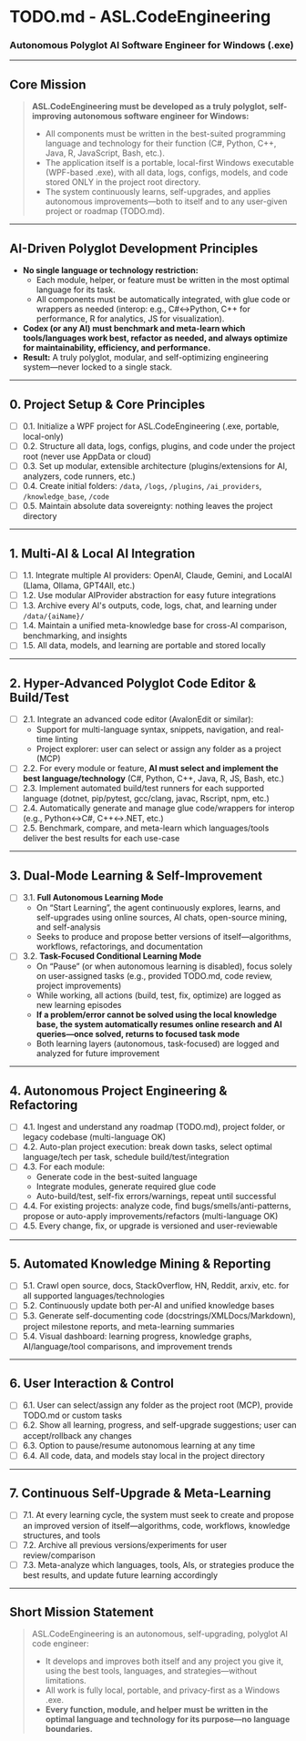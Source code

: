 # TODO.md - ASL.CodeEngineering
### Autonomous Polyglot AI Software Engineer for Windows (.exe)

---

## Core Mission

> **ASL.CodeEngineering must be developed as a truly polyglot, self-improving autonomous software engineer for Windows:**
> - All components must be written in the best-suited programming language and technology for their function (C#, Python, C++, Java, R, JavaScript, Bash, etc.).
> - The application itself is a portable, local-first Windows executable (WPF-based .exe), with all data, logs, configs, models, and code stored ONLY in the project root directory.
> - The system continuously learns, self-upgrades, and applies autonomous improvements—both to itself and to any user-given project or roadmap (TODO.md).

---

## AI-Driven Polyglot Development Principles

- **No single language or technology restriction:**  
  - Each module, helper, or feature must be written in the most optimal language for its task.
  - All components must be automatically integrated, with glue code or wrappers as needed (interop: e.g., C#↔Python, C++ for performance, R for analytics, JS for visualization).
- **Codex (or any AI) must benchmark and meta-learn which tools/languages work best, refactor as needed, and always optimize for maintainability, efficiency, and performance.**
- **Result:** A truly polyglot, modular, and self-optimizing engineering system—never locked to a single stack.

---

## 0. Project Setup & Core Principles

- [ ] 0.1. Initialize a WPF project for ASL.CodeEngineering (.exe, portable, local-only)
- [ ] 0.2. Structure all data, logs, configs, plugins, and code under the project root (never use AppData or cloud)
- [ ] 0.3. Set up modular, extensible architecture (plugins/extensions for AI, analyzers, code runners, etc.)
- [ ] 0.4. Create initial folders: `/data`, `/logs`, `/plugins`, `/ai_providers`, `/knowledge_base`, `/code`
- [ ] 0.5. Maintain absolute data sovereignty: nothing leaves the project directory

---

## 1. Multi-AI & Local AI Integration

- [ ] 1.1. Integrate multiple AI providers: OpenAI, Claude, Gemini, and LocalAI (Llama, Ollama, GPT4All, etc.)
- [ ] 1.2. Use modular AIProvider abstraction for easy future integrations
- [ ] 1.3. Archive every AI's outputs, code, logs, chat, and learning under `/data/{aiName}/`
- [ ] 1.4. Maintain a unified meta-knowledge base for cross-AI comparison, benchmarking, and insights
- [ ] 1.5. All data, models, and learning are portable and stored locally

---

## 2. Hyper-Advanced Polyglot Code Editor & Build/Test

- [ ] 2.1. Integrate an advanced code editor (AvalonEdit or similar):
    - Support for multi-language syntax, snippets, navigation, and real-time linting
    - Project explorer: user can select or assign any folder as a project (MCP)
- [ ] 2.2. For every module or feature, **AI must select and implement the best language/technology** (C#, Python, C++, Java, R, JS, Bash, etc.)
- [ ] 2.3. Implement automated build/test runners for each supported language (dotnet, pip/pytest, gcc/clang, javac, Rscript, npm, etc.)
- [ ] 2.4. Automatically generate and manage glue code/wrappers for interop (e.g., Python↔C#, C++↔.NET, etc.)
- [ ] 2.5. Benchmark, compare, and meta-learn which languages/tools deliver the best results for each use-case

---

## 3. Dual-Mode Learning & Self-Improvement

- [ ] 3.1. **Full Autonomous Learning Mode**
    - On “Start Learning”, the agent continuously explores, learns, and self-upgrades using online sources, AI chats, open-source mining, and self-analysis
    - Seeks to produce and propose better versions of itself—algorithms, workflows, refactorings, and documentation
- [ ] 3.2. **Task-Focused Conditional Learning Mode**
    - On “Pause” (or when autonomous learning is disabled), focus solely on user-assigned tasks (e.g., provided TODO.md, code review, project improvements)
    - While working, all actions (build, test, fix, optimize) are logged as new learning episodes
    - **If a problem/error cannot be solved using the local knowledge base, the system automatically resumes online research and AI queries—once solved, returns to focused task mode**
    - Both learning layers (autonomous, task-focused) are logged and analyzed for future improvement

---

## 4. Autonomous Project Engineering & Refactoring

- [ ] 4.1. Ingest and understand any roadmap (TODO.md), project folder, or legacy codebase (multi-language OK)
- [ ] 4.2. Auto-plan project execution: break down tasks, select optimal language/tech per task, schedule build/test/integration
- [ ] 4.3. For each module:
    - Generate code in the best-suited language
    - Integrate modules, generate required glue code
    - Auto-build/test, self-fix errors/warnings, repeat until successful
- [ ] 4.4. For existing projects: analyze code, find bugs/smells/anti-patterns, propose or auto-apply improvements/refactors (multi-language OK)
- [ ] 4.5. Every change, fix, or upgrade is versioned and user-reviewable

---

## 5. Automated Knowledge Mining & Reporting

- [ ] 5.1. Crawl open source, docs, StackOverflow, HN, Reddit, arxiv, etc. for all supported languages/technologies
- [ ] 5.2. Continuously update both per-AI and unified knowledge bases
- [ ] 5.3. Generate self-documenting code (docstrings/XMLDocs/Markdown), project milestone reports, and meta-learning summaries
- [ ] 5.4. Visual dashboard: learning progress, knowledge graphs, AI/language/tool comparisons, and improvement trends

---

## 6. User Interaction & Control

- [ ] 6.1. User can select/assign any folder as the project root (MCP), provide TODO.md or custom tasks
- [ ] 6.2. Show all learning, progress, and self-upgrade suggestions; user can accept/rollback any changes
- [ ] 6.3. Option to pause/resume autonomous learning at any time
- [ ] 6.4. All code, data, and models stay local in the project directory

---

## 7. Continuous Self-Upgrade & Meta-Learning

- [ ] 7.1. At every learning cycle, the system must seek to create and propose an improved version of itself—algorithms, code, workflows, knowledge structures, and tools
- [ ] 7.2. Archive all previous versions/experiments for user review/comparison
- [ ] 7.3. Meta-analyze which languages, tools, AIs, or strategies produce the best results, and update future learning accordingly

---

## Short Mission Statement

> ASL.CodeEngineering is an autonomous, self-upgrading, polyglot AI code engineer:  
> - It develops and improves both itself and any project you give it, using the best tools, languages, and strategies—without limitations.
> - All work is fully local, portable, and privacy-first as a Windows .exe.
> - **Every function, module, and helper must be written in the optimal language and technology for its purpose—no language boundaries.**
